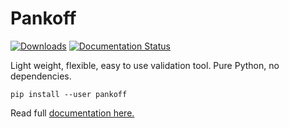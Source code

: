 # Pankoff
[![Downloads](https://pepy.tech/badge/pankoff)](https://pepy.tech/project/pankoff)
[![Documentation Status](https://readthedocs.org/projects/pankoff/badge/?version=12.0)](https://pankoff.readthedocs.io/?badge=12.0)

Light weight, flexible, easy to use validation tool. Pure Python, no dependencies.

`pip install --user pankoff`

Read full [documentation here.](https://pankoff.readthedocs.io/)
